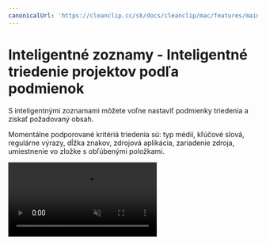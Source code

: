 ```yaml
---
canonicalUrl: 'https://cleanclip.cc/sk/docs/cleanclip/mac/features/main-window-youtube-links'
---
```


# Inteligentné zoznamy - Inteligentné triedenie projektov podľa podmienok

S inteligentnými zoznamami môžete voľne nastaviť podmienky triedenia a získať požadovaný obsah.

Momentálne podporované kritériá triedenia sú: typ médií, kľúčové slová, regulárne výrazy, dĺžka znakov, zdrojová aplikácia, zariadenie zdroja, umiestnenie vo zložke s obľúbenými položkami.

<video autoplay muted loop>
    <source src="/videos/youtubelinks-1080.mp4" type="video/mp4">
    <iframe src="/videos/youtubelinks-1080.mp4" scrolling="no" border="0" frameborder="0" allow="autoplay; encrypted-media" allowfullscreen></iframe>
</video>